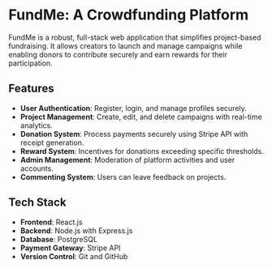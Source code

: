 # FundMe: A Crowdfunding Platform

FundMe is a robust, full-stack web application that simplifies project-based fundraising. It allows creators to launch and manage campaigns while enabling donors to contribute securely and earn rewards for their participation.

## Features

- **User Authentication**: Register, login, and manage profiles securely.
- **Project Management**: Create, edit, and delete campaigns with real-time analytics.
- **Donation System**: Process payments securely using Stripe API with receipt generation.
- **Reward System**: Incentives for donations exceeding specific thresholds.
- **Admin Management**: Moderation of platform activities and user accounts.
- **Commenting System**: Users can leave feedback on projects.

## Tech Stack

- **Frontend**: React.js
- **Backend**: Node.js with Express.js
- **Database**: PostgreSQL
- **Payment Gateway**: Stripe API
- **Version Control**: Git and GitHub
